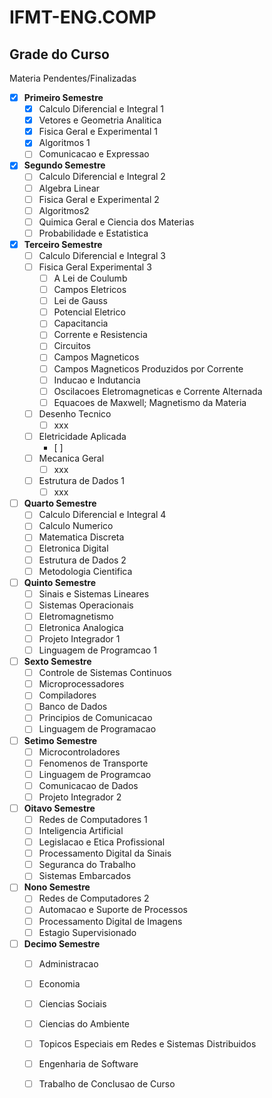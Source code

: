 # IFMT-ENG.COMP
Grade do Curso
---

Materia Pendentes/Finalizadas

- [x] **Primeiro Semestre**
  - [x] Calculo Diferencial e Integral 1
  - [x] Vetores e Geometria Analitica
  - [x] Fisica Geral e Experimental 1
  - [x] Algoritmos 1
  - [ ] Comunicacao e Expressao

- [x] **Segundo Semestre**
  - [ ] Calculo Diferencial e Integral 2
  - [ ] Algebra Linear
  - [ ] Fisica Geral e Experimental 2
  - [ ] Algoritmos2
  - [ ] Quimica Geral e Ciencia dos Materias
  - [ ] Probabilidade e Estatistica

- [x] **Terceiro Semestre**
  - [ ] Calculo Diferencial e Integral 3
  - [ ] Fisica Geral Experimental 3
    - [ ] A Lei de Coulumb
    - [ ] Campos Eletricos
    - [ ] Lei de Gauss
    - [ ] Potencial Eletrico
    - [ ] Capacitancia
    - [ ] Corrente e Resistencia
    - [ ] Circuitos
    - [ ] Campos Magneticos
    - [ ] Campos Magneticos Produzidos por Corrente
    - [ ] Inducao e Indutancia
    - [ ] Oscilacoes Eletromagneticas e Corrente Alternada
    - [ ] Equacoes de Maxwell; Magnetismo da Materia 
  - [ ] Desenho Tecnico
    - [ ] xxx
  - [ ] Eletricidade Aplicada
    - [ ] 
  - [ ] Mecanica Geral
    - [ ] xxx
  - [ ] Estrutura de Dados 1
    - [ ] xxx

- [ ] **Quarto Semestre**
  - [ ] Calculo Diferencial e Integral 4
  - [ ] Calculo Numerico
  - [ ] Matematica Discreta
  - [ ] Eletronica Digital
  - [ ] Estrutura de Dados 2
  - [ ] Metodologia Cientifica

- [ ] **Quinto Semestre**
  - [ ] Sinais e Sistemas Lineares
  - [ ] Sistemas Operacionais
  - [ ] Eletromagnetismo
  - [ ] Eletronica Analogica
  - [ ] Projeto Integrador 1
  - [ ] Linguagem de Programcao 1

- [ ] **Sexto Semestre**
  - [ ] Controle de Sistemas Continuos
  - [ ] Microprocessadores
  - [ ] Compiladores
  - [ ] Banco de Dados
  - [ ] Principios de Comunicacao
  - [ ] Linguagem de Programacao

- [ ] **Setimo Semestre**
  - [ ] Microcontroladores
  - [ ] Fenomenos de Transporte
  - [ ] Linguagem de Programcao
  - [ ] Comunicacao de Dados
  - [ ] Projeto Integrador 2

- [ ] **Oitavo Semestre**
  - [ ] Redes de Computadores 1
  - [ ] Inteligencia Artificial
  - [ ] Legislacao e Etica Profissional
  - [ ] Processamento Digital da Sinais
  - [ ] Seguranca do Trabalho
  - [ ] Sistemas Embarcados

- [ ] **Nono Semestre**
  - [ ] Redes de Computadores 2
  - [ ] Automacao e Suporte de Processos
  - [ ] Processamento Digital de Imagens
  - [ ] Estagio Supervisionado
  
- [ ] **Decimo Semestre**
  - [ ] Administracao
  - [ ] Economia
  - [ ] Ciencias Sociais
  - [ ] Ciencias do Ambiente
  - [ ] Topicos Especiais em Redes e Sistemas Distribuidos
  - [ ] Engenharia de Software
  - [ ] Trabalho de Conclusao de Curso


